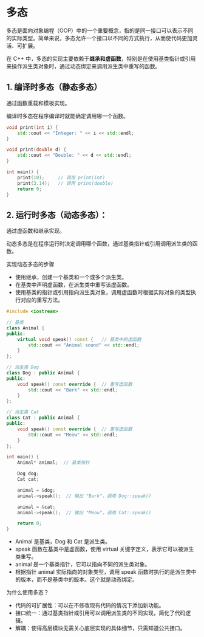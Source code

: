 # 多态
多态是面向对象编程（OOP）中的一个重要概念，指的是同一接口可以表示不同的实际类型。简单来说，多态允许一个接口以不同的方式执行，从而使代码更加灵活、可扩展。

在 C++ 中，多态的实现主要依赖于**继承和虚函数**，特别是在使用基类指针或引用来操作派生类对象时，通过动态绑定来调用派生类中重写的函数。

## 1. 编译时多态（静态多态）
通过函数重载和模板实现。

编译时多态在程序编译时就能确定调用哪一个函数。

```cpp
void print(int i) {
    std::cout << "Integer: " << i << std::endl;
}

void print(double d) {
    std::cout << "Double: " << d << std::endl;
}

int main() {
    print(10);     // 调用 print(int)
    print(3.14);   // 调用 print(double)
    return 0;
}

```

## 2. 运行时多态（动态多态）：

通过虚函数和继承实现。

动态多态是在程序运行时决定调用哪个函数，通过基类指针或引用调用派生类的函数。

实现动态多态的步骤
 + 使用继承，创建一个基类和一个或多个派生类。
 + 在基类中声明虚函数，在派生类中重写该虚函数。
 + 使用基类的指针或引用指向派生类对象，调用虚函数时根据实际对象的类型执行对应的重写方法。

```cpp
#include <iostream>

// 基类
class Animal {
public:
    virtual void speak() const {   // 基类中的虚函数
        std::cout << "Animal sound" << std::endl;
    }
};

// 派生类 Dog
class Dog : public Animal {
public:
    void speak() const override {  // 重写虚函数
        std::cout << "Bark" << std::endl;
    }
};

// 派生类 Cat
class Cat : public Animal {
public:
    void speak() const override {  // 重写虚函数
        std::cout << "Meow" << std::endl;
    }
};

int main() {
    Animal* animal;  // 基类指针

    Dog dog;
    Cat cat;

    animal = &dog;
    animal->speak();  // 输出 "Bark"，调用 Dog::speak()

    animal = &cat;
    animal->speak();  // 输出 "Meow"，调用 Cat::speak()

    return 0;
}

```
 + Animal 是基类，Dog 和 Cat 是派生类。
 + speak 函数在基类中是虚函数，使用 virtual 关键字定义，表示它可以被派生类重写。
 + animal 是一个基类指针，它可以指向不同的派生类对象。
 + 根据指针 animal 实际指向的对象类型，调用 speak 函数时执行的是派生类中的版本，而不是基类中的版本。这个就是动态绑定。

为什么使用多态？
 + 代码的可扩展性：可以在不修改现有代码的情况下添加新功能。
 + 接口统一：通过基类指针或引用可以调用派生类的不同实现，简化了代码逻辑。
 + 解耦：使得高层模块无需关心底层实现的具体细节，只需知道公共接口。








